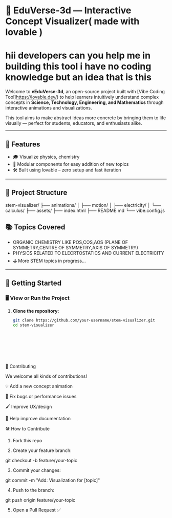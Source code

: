 # 🔬 EduVerse-3d — Interactive Concept Visualizer( made with lovable )
# hii developers can you help me in building this tool i have no coding knowledge but an idea that is this
Welcome to **eEduVerse-3d**, an open-source project built with [Vibe Coding Tool]https://lovable.dev/) to help learners intuitively understand complex concepts in **Science, Technology, Engineering, and Mathematics** through interactive animations and visualizations.

This tool aims to make abstract ideas more concrete by bringing them to life visually — perfect for students, educators, and enthusiasts alike.

---

## 🚀 Features

- 🎓 Visualize physics, chemistry
- 🧩 Modular components for easy addition of new topics
- 🛠️ Built using lovable – zero setup and fast iteration

---

## 📂 Project Structure

stem-visualizer/ ├── animations/ │ ├── motion/ │ ├── electricity/ │ └── calculus/ ├── assets/ ├── index.html ├── README.md └── vibe.config.js





## 📚 Topics Covered

- ORGANIC CHEMISTRY LIKE POS,COS,AOS (PLANE OF SYMMETRY,CENTRE OF SYMMETRY,AXIS OF SYMMETRY)
- PHYSICS RELATED TO ELECRTOSTATICS AND CURRENT ELECTRICITY
- ⛳ More STEM topics in progress...

---

## 🚀 Getting Started

### 🖥️ View or Run the Project

1. **Clone the repository:**
   ```bash
   git clone https://github.com/your-username/stem-visualizer.git
   cd stem-visualizer









🤝 Contributing

We welcome all kinds of contributions!

💡 Add a new concept animation

🐞 Fix bugs or performance issues

🖌️ Improve UX/design

📖 Help improve documentation


🛠 How to Contribute

1. Fork this repo


2. Create your feature branch:

git checkout -b feature/your-topic


3. Commit your changes:

git commit -m "Add: Visualization for [topic]"


4. Push to the branch:

git push origin feature/your-topic


5. Open a Pull Request ✅

